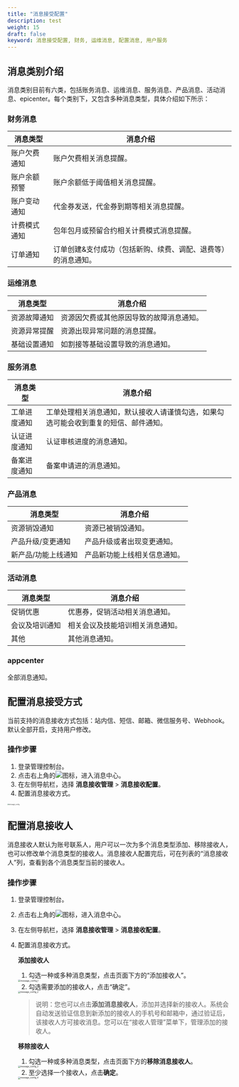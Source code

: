 ```yaml
---
title: "消息接受配置"
description: test
weight: 15
draft: false
keyword: 消息接受配置, 财务, 运维消息, 配置消息, 用户服务
---
```


## 消息类别介绍

消息类别目前有六类，包括账务消息、运维消息、服务消息、产品消息、活动消息、epicenter。每个类别下，又包含多种消息类型，具体介绍如下所示：

### 财务消息

| 消息类型     | 消息介绍                                                     |
| ------------ | ------------------------------------------------------------ |
| 账户欠费通知 | 账户欠费相关消息提醒。                                       |
| 账户余额预警 | 账户余额低于阈值相关消息提醒。                               |
| 账户变动通知 | 代金券发送，代金券到期等相关消息提醒。                       |
| 计费模式通知 | 包年包月或预留合约相关计费模式消息提醒。                     |
| 订单通知     | 订单创建&支付成功（包括新购、续费、调配、退费等）的消息通知。 |

### 运维消息

| 消息类型     | 消息介绍                                 |
| ------------ | ---------------------------------------- |
| 资源故障通知 | 资源因欠费或其他原因导致的故障消息通知。 |
| 资源异常提醒 | 资源出现异常问题的消息提醒。             |
| 基础设置通知 | 如割接等基础设置导致的消息通知。         |

### 服务消息

| 消息类型     | 消息介绍                                                     |
| ------------ | ------------------------------------------------------------ |
| 工单进度通知 | 工单处理相关消息通知，默认接收人请谨慎勾选，如果勾选可能会收到重复的短信、邮件通知。 |
| 认证进度通知 | 认证审核进度的消息通知。                                     |
| 备案进度通知 | 备案申请进的消息通知。                                       |

### 产品消息

| 消息类型            | 消息介绍                     |
| ------------------- | ---------------------------- |
| 资源销毁通知        | 资源已被销毁通知。           |
| 产品升级/变更通知   | 产品升级或者出现变更通知。   |
| 新产品/功能上线通知 | 产品新功能上线相关信息通知。 |

### 活动消息

| 消息类型       | 消息介绍                         |
| -------------- | -------------------------------- |
| 促销优惠       | 优惠券，促销活动相关消息通知。   |
| 会议及培训通知 | 相关会议及技能培训相关消息通知。 |
| 其他           | 其他消息通知。                   |

### appcenter

全部消息通知。

## 配置消息接受方式

当前支持的消息接收方式包括：站内信、短信、邮箱、微信服务号、Webhook。默认全部开启，支持用户修改。

### 操作步骤

1. 登录管理控制台。
2. 点击右上角的![](../../_images/notification-bell.png)图标，进入消息中心。
3. 在左侧导航栏，选择 **消息接收管理** > **消息接收配置**。
4. 配置消息接收方式。

<img src="../../_images/message_config.png" alt="message_config" style="zoom:22%;" />

## 配置消息接收人

消息接收人默认为账号联系人，用户可以一次为多个消息类型添加、移除接收人，也可以修改单个消息类型的接收人。消息接收人配置完后，可在列表的“消息接收人”列，查看到各个消息类型当前的接收人。

### 操作步骤

1. 登录管理控制台。

2. 点击右上角的![](../../_images/notification-bell.png)图标，进入消息中心。

3. 在左侧导航栏，选择 **消息接收管理** > **消息接收配置**。

4. 配置消息接收方式。

   **添加接收人**

   1. 勾选一种或多种消息类型，点击页面下方的“添加接收人”。

   <img src="../../_images/message_config_1.png" alt="message_config_1" style="zoom:34%;" />

   2. 勾选需要添加的接收人，点击“确定”。

   <img src="../../_images/message_config_2.png" alt="message_config_2" style="zoom:33%;" />

   > 说明：您也可以点击**添加消息接收人**，添加并选择新的接收人。系统会自动发送验证信息到新添加的接收人的手机号和邮箱中，通过验证后，该接收人方可接收消息。您可以在“接收人管理”菜单下，管理添加的接收人。

   **移除接收人**

   1. 勾选一种或多种消息类型，点击页面下方的**移除消息接收人**。

   <img src="../../_images/message_config_3.png" alt="message_config_3" style="zoom:33%;" />

   2. 至少选择一个接收人，点击**确定**。

   <img src="../../_images/message_config_4.png" alt="message_config_4" style="zoom:33%;" />

   

